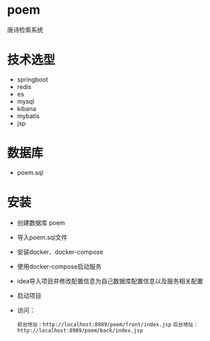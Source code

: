 # poem
唐诗检索系统

# 技术选型
- springboot
- redis
- es
- mysql
- kibana
- mybatis
- jsp


# 数据库
- poem.sql

# 安装
- 创建数据库 poem
- 导入poem.sql文件
- 安装docker、docker-compose
- 使用docker-compose启动服务
- idea导入项目并修改配置信息为自己数据库配置信息以及服务相关配置
- 启动项目
- 访问：
    <br/>
    
    ``前台地址：http://localhost:8989/poem/front/index.jsp``
    ``后台地址：http://localhost:8989/poem/back/index.jsp``
